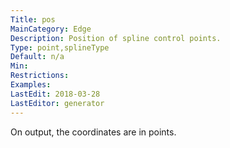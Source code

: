 ```yaml
---
Title: pos
MainCategory: Edge
Description: Position of spline control points.
Type: point,splineType
Default: n/a
Min: 
Restrictions: 
Examples: 
LastEdit: 2018-03-28
LastEditor: generator
---
```


On output, the coordinates are in points.
